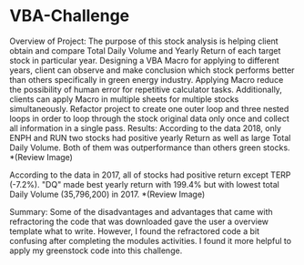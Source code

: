 # VBA-Challenge
Overview of Project:
The purpose of this stock analysis is helping client obtain and compare Total Daily Volume and Yearly Return of each target stock in particular year. Designing a VBA Macro for applying to different years, client can observe and make conclusion which stock performs better than others specifically in green energy industry. Applying Macro reduce the possibility of human error for repetitive calculator tasks. Additionally, clients can apply Macro in multiple sheets for multiple stocks simultaneously. Refactor project to create one outer loop and three nested loops in order to loop through the stock original data only once and collect all information in a single pass.
Results:
According to the data 2018, only ENPH and RUN two stocks had positive yearly Return as well as large Total Daily Volume. Both of them was outperformance than others green stocks. *(Review Image)

According to the data in 2017, all of stocks had positive return except TERP (-7.2%). "DQ" made best yearly return with 199.4% but with lowest total Daily Volume (35,796,200) in 2017. *(Review Image)

Summary:
Some of the disadvantages and advantages that came with refractoring the code that was downloaded gave the user a overview template what to write. However, I found the refractored code a bit confusing after completing the modules activities. I found it more helpful to apply my greenstock code into this challenge. 




